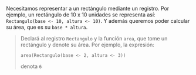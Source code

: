 Necesitamos representar a un rectángulo mediante un registro. Por ejemplo, un rectángulo de 10 x 10 unidades se representa así: `Rectangulo(base <- 10, altura <- 10)`. Y además queremos poder calcular su área, que es su `base * altura`. 

> Declará al registro `Rectangulo` y la función `area`, que tome un rectángulo y denote su área. Por ejemplo, la expresión: 
> 
> ```puppet
> area(Rectangulo(base <- 2, altura <- 3))
> ```
> 
> denota `6`
